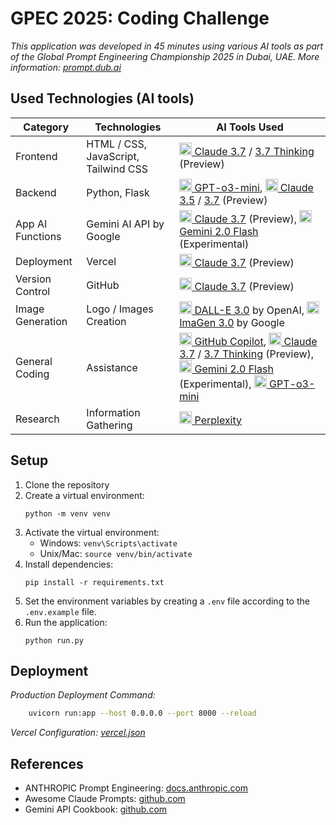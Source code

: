 # GPEC 2025: Coding Challenge

*This application was developed in 45 minutes using various AI tools as part of the Global Prompt Engineering Championship 2025 in Dubai, UAE. More information: [prompt.dub.ai](https://prompt.dub.ai)*

## Used Technologies (AI tools)

| Category | Technologies | AI Tools Used |
|----------|-------------|---------------|
| Frontend | HTML / CSS, JavaScript, Tailwind CSS | [<img src="https://freepnglogo.com/images/all_img/claude-ai-icon-65aa.png" alt="Claude Logo" width="20"/> Claude 3.7](https://www.anthropic.com/claude) / [3.7 Thinking](https://www.anthropic.com/claude) (Preview) |
| Backend | Python, Flask | [<img src="https://openai.com/favicon.ico" alt="OpenAI Logo" width="20"/> GPT-o3-mini](https://openai.com/), [<img src="https://freepnglogo.com/images/all_img/claude-ai-icon-65aa.png" alt="Claude Logo" width="20"/> Claude 3.5](https://www.anthropic.com/claude) / [3.7](https://www.anthropic.com/claude) (Preview) |
| App AI Functions | Gemini AI API by Google | [<img src="https://freepnglogo.com/images/all_img/claude-ai-icon-65aa.png" alt="Claude Logo" width="20"/> Claude 3.7](https://www.anthropic.com/claude) (Preview), [<img src="https://registry.npmmirror.com/@lobehub/icons-static-png/latest/files/dark/gemini-color.png" alt="Gemini Logo" width="20"/> Gemini 2.0 Flash](https://ai.google.dev/gemini-api) (Experimental) |
| Deployment | Vercel | [<img src="https://freepnglogo.com/images/all_img/claude-ai-icon-65aa.png" alt="Claude Logo" width="20"/> Claude 3.7](https://www.anthropic.com/claude) (Preview) |
| Version Control | GitHub | [<img src="https://freepnglogo.com/images/all_img/claude-ai-icon-65aa.png" alt="Claude Logo" width="20"/> Claude 3.7](https://www.anthropic.com/claude) (Preview) |
| Image Generation | Logo / Images Creation | [<img src="https://openai.com/favicon.ico" alt="OpenAI Logo" width="20"/> DALL-E 3.0](https://openai.com/dall-e-3) by OpenAI, [<img src="https://www.google.com/favicon.ico" alt="Google Logo" width="20"/> ImaGen 3.0](https://imagen.research.google/) by Google |
| General Coding | Assistance | [<img src="https://www.podfeet.com/blog/wp-content/uploads/2021/09/GitHub-Copilot-logo-1040x650.png" alt="GitHub Logo" width="20"/> GitHub Copilot](https://github.com/features/copilot), [<img src="https://freepnglogo.com/images/all_img/claude-ai-icon-65aa.png" alt="Claude Logo" width="20"/> Claude 3.7](https://www.anthropic.com/claude) / [3.7 Thinking](https://www.anthropic.com/claude) (Preview), [<img src="https://registry.npmmirror.com/@lobehub/icons-static-png/latest/files/dark/gemini-color.png" alt="Gemini Logo" width="20"/> Gemini 2.0 Flash](https://ai.google.dev/gemini-api) (Experimental), [<img src="https://openai.com/favicon.ico" alt="OpenAI Logo" width="20"/> GPT-o3-mini](https://openai.com/) |
| Research | Information Gathering | [<img src="https://www.perplexity.ai/favicon.ico" alt="Perplexity AI Logo" width="20"/> Perplexity](https://www.perplexity.ai/) |

## Setup

1. Clone the repository
2. Create a virtual environment:
   ```
   python -m venv venv
   ```
3. Activate the virtual environment:
   - Windows: `venv\Scripts\activate`
   - Unix/Mac: `source venv/bin/activate`
4. Install dependencies:
   ```
   pip install -r requirements.txt
   ```
5. Set the environment variables by creating a `.env` file according to the `.env.example` file.
6. Run the application:
   ```
   python run.py
   ```

## Deployment

*Production Deployment Command:*

```bash 
    uvicorn run:app --host 0.0.0.0 --port 8000 --reload
```

*Vercel Configuration: [vercel.json](vercel.json)*

## References

- ANTHROPIC Prompt Engineering: [docs.anthropic.com](https://docs.anthropic.com/en/docs/build-with-claude/prompt-engineering/overview)
- Awesome Claude Prompts: [github.com](https://github.com/langgptai/awesome-claude-prompts)
- Gemini API Cookbook: [github.com](https://github.com/google-gemini/cookbook/tree/main/quickstarts)
